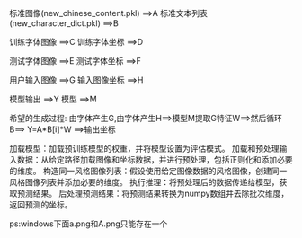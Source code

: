 标准图像(new_chinese_content.pkl)       ==>A
标准文本列表(new_character_dict.pkl)     ==>B

训练字体图像                             ==>C
训练字体坐标                             ==>D

测试字体图像                             ==>E
测试字体坐标                             ==>F

用户输入图像                             ==>G
输入图像坐标                             ==>H

模型输出                                ==>Y
模型                                   ==>M

希望的生成过程:
由字体产生G,由字体产生H==>模型M提取G特征W==>然后循环B==> Y=A*B[i]*W ==>输出坐标



加载模型：加载预训练模型的权重，并将模型设置为评估模式。
加载和预处理输入数据：从给定路径加载图像和坐标数据，并进行预处理，包括正则化和添加必要的维度。
构造同一风格图像列表：假设使用给定图像数据的风格图像，创建同一风格图像列表并添加必要的维度。
执行推理：将预处理后的数据传递给模型，获取预测结果。
后处理预测结果：将预测结果转换为numpy数组并去除批次维度，返回预测的坐标。

ps:windows下面a.png和A.png只能存在一个
